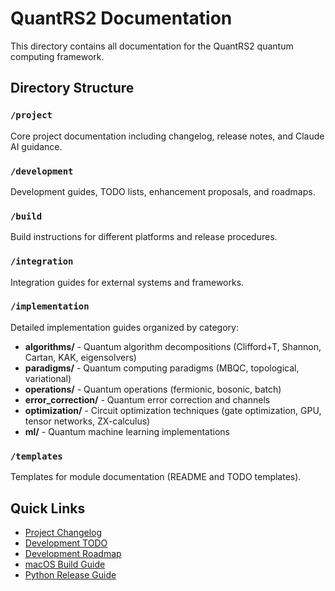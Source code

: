 # QuantRS2 Documentation

This directory contains all documentation for the QuantRS2 quantum computing framework.

## Directory Structure

### `/project`
Core project documentation including changelog, release notes, and Claude AI guidance.

### `/development`
Development guides, TODO lists, enhancement proposals, and roadmaps.

### `/build`
Build instructions for different platforms and release procedures.

### `/integration`
Integration guides for external systems and frameworks.

### `/implementation`
Detailed implementation guides organized by category:
- **algorithms/** - Quantum algorithm decompositions (Clifford+T, Shannon, Cartan, KAK, eigensolvers)
- **paradigms/** - Quantum computing paradigms (MBQC, topological, variational)
- **operations/** - Quantum operations (fermionic, bosonic, batch)
- **error_correction/** - Quantum error correction and channels
- **optimization/** - Circuit optimization techniques (gate optimization, GPU, tensor networks, ZX-calculus)
- **ml/** - Quantum machine learning implementations

### `/templates`
Templates for module documentation (README and TODO templates).

## Quick Links

- [Project Changelog](project/CHANGELOG.md)
- [Development TODO](development/TODO.md)
- [Development Roadmap](development/ROADMAP_SUMMARY.md)
- [macOS Build Guide](MACOS_BUILD_GUIDE.md)
- [Python Release Guide](build/PYTHON_RELEASE.md)